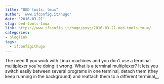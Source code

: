 ```yaml
---
title: "OED tools: tmux"
author: 'www.ifconfig.it/hugo'
date: '2016-03-21'
slug: oed-tools-tmux
link: https://www.ifconfig.it/hugo/post/2016-03-21-oed-tools-tmux/
categories:
- bloglink
tags:
  - ifconfigithugo
---
```


The need If you work with Linux machines and you don't use a terminal multiplexer you're doing it wrong. What is a terminal multiplexer? It lets you switch easily between several programs in one terminal, detach them (they keep running in the background) and reattach them to a different terminal[... <i class="fas fa-external-link-alt"></i>](https://www.ifconfig.it/hugo/post/2016-03-21-oed-tools-tmux/)

